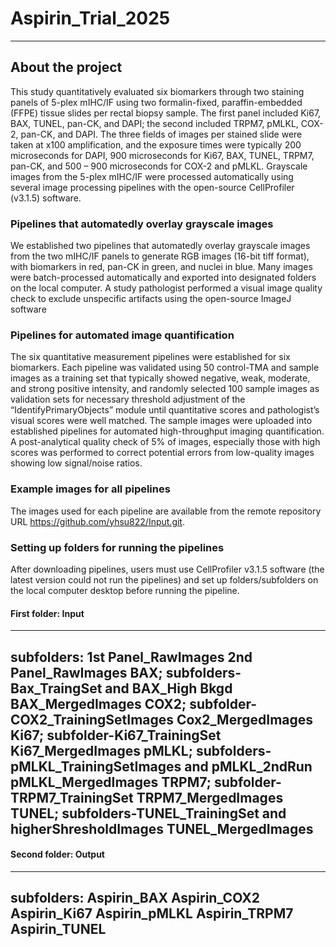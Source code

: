 # Aspirin_Trial_2025
---
## About the project
This study quantitatively evaluated six biomarkers through two staining panels of 5-plex mIHC/IF using two formalin-fixed, paraffin-embedded (FFPE) tissue slides per rectal biopsy sample. The first panel included Ki67, BAX, TUNEL, pan-CK, and DAPI; the second included TRPM7, pMLKL, COX-2, pan-CK, and DAPI. The three fields of images per stained slide were taken at x100 amplification, and the exposure times were typically 200 microseconds for DAPI, 900 microseconds for Ki67, BAX, TUNEL, TRPM7, pan-CK, and 500 – 900 microseconds for COX-2 and pMLKL. Grayscale images from the 5-plex mIHC/IF were processed automatically using several image processing pipelines with the open-source CellProfiler (v3.1.5) software. 
### Pipelines that automatedly overlay grayscale images 
We established two pipelines that automatedly overlay grayscale images from the two mIHC/IF panels to generate RGB images (16-bit tiff format), with biomarkers in red, pan-CK in green, and nuclei in blue. Many images were batch-processed automatically and exported into designated folders on the local computer. A study pathologist performed a visual image quality check to exclude unspecific artifacts using the open-source ImageJ software 
### Pipelines for automated image quantification
The six quantitative measurement pipelines were established for six biomarkers. Each pipeline was validated using 50 control-TMA and sample images as a training set that typically showed negative, weak, moderate, and strong positive intensity, and randomly selected 100 sample images as validation sets for necessary threshold adjustment of the “IdentifyPrimaryObjects” module until quantitative scores and pathologist’s visual scores were well matched. The sample images were uploaded into established pipelines for automated high-throughput imaging quantification. A post-analytical quality check of 5% of images, especially those with high scores was performed to correct potential errors from low-quality images showing low signal/noise ratios. 
### Example images for all pipelines 
The images used for each pipeline are available from the remote repository URL https://github.com/yhsu822/Input.git. 
### Setting up folders for running the pipelines
After downloading pipelines, users must use CellProfiler v3.1.5 software (the latest version could not run the pipelines) and set up folders/subfolders on the local computer desktop before running the pipeline. 
#### First folder: Input
---
subfolders:
1st Panel_RawImages 
2nd Panel_RawImages 
BAX; subfolders-Bax_TraingSet and BAX_High Bkgd 
BAX_MergedImages 
COX2; subfolder-COX2_TrainingSetImages 
Cox2_MergedImages 
Ki67; subfolder-Ki67_TrainingSet
Ki67_MergedImages 
pMLKL; subfolders-pMLKL_TrainingSetImages and pMLKL_2ndRun 
pMLKL_MergedImages 
TRPM7; subfolder-TRPM7_TrainingSet 
TRPM7_MergedImages 
TUNEL; subfolders-TUNEL_TrainingSet and higherShresholdImages 
TUNEL_MergedImages
---
#### Second folder: Output 
---
subfolders: Aspirin_BAX Aspirin_COX2 Aspirin_Ki67 Aspirin_pMLKL Aspirin_TRPM7 Aspirin_TUNEL
---
